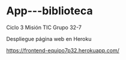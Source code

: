 # App---biblioteca
Ciclo 3 Misión TIC Grupo 32-7

Despliegue página web en Heroku

https://frontend-equipo7p32.herokuapp.com/

